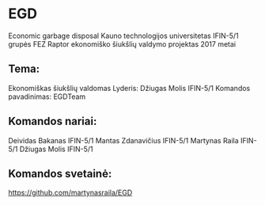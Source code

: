 # EGD
Economic garbage disposal
Kauno technologijos universitetas
IFIN-5/1 grupės FEZ Raptor ekonomiško šiukšlių valdymo projektas
2017 metai

## Tema:
Ekonomiškas šiukšlių valdomas
Lyderis: Džiugas Molis IFIN-5/1
Komandos pavadinimas: EGDTeam
## Komandos nariai: 
Deividas Bakanas IFIN-5/1
Mantas Zdanavičius IFIN-5/1
Martynas Raila IFIN-5/1
Džiugas Molis IFIN-5/1

## Komandos svetainė:
https://github.com/martynasraila/EGD

